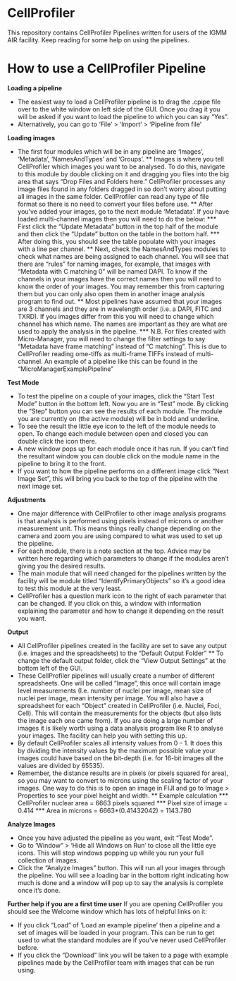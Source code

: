 # CellProfiler
This repository contains CellProfiler Pipelines written for users of the IGMM AIR facility. 
Keep reading for some help on using the pipelines.

# How to use a CellProfiler Pipeline
**Loading a pipeline**
*	The easiest way to load a CellProfiler pipeline is to drag the .cpipe file over to the white window on left side of the GUI. Once you drag it you will be asked if you want to load the pipeline to which you can say “Yes”.
*	Alternatively, you can go to ‘File’ > ‘Import’ > ‘Pipeline from file’

**Loading images**
*	The first four modules which will be in any pipeline are ‘Images’, ‘Metadata’, ‘NamesAndTypes’ and ‘Groups’. 
**	Images is where you tell CellProfiler which images you want to be analysed. To do this, navigate to this module by double clicking on it and dragging you files into the big area that says “Drop Files and Folders here.” CellProfiler processes any image files found in any folders dragged in so don’t worry about putting all images in the same folder. CellProfiler can read any type of file format so there is no need to convert your files before use.
**	After you’ve added your images, go to the next module ‘Metadata’. If you have loaded multi-channel images then you will need to do the below:
***	First click the “Update Metadata” button in the top half of the module and then click the “Update” button on the table in the bottom half.
***	After doing this, you should see the table populate with your images with a line per channel.
**	Next, check the NamesAndTypes modules to check what names are being assigned to each channel. You will see that there are “rules” for naming images, for example, that images with “Metadata with C matching 0” will be named DAPI. To know if the channels in your images have the correct names then you will need to know the order of your images. You may remember this from capturing them but you can only also open them in another image analysis program to find out.
**	Most pipelines have assumed that your images are 3 channels and they are in wavelength order (i.e. a DAPI, FITC and TXRD). If you images differ from this you will need to change which channel has which name. The names are important as they are what are used to apply the analysis in the pipeline.
***	N.B. For files created with Micro-Manager, you will need to change the filter settings to say “Metadata have frame matching” instead of “C matching”. This is due to CellProfiler reading ome-tiffs as multi-frame TIFFs instead of multi-channel. An example of a pipeline like this can be found in the “MicroManagerExamplePipeline”

**Test Mode**
*	To test the pipeline on a couple of your images, click the “Start Test Mode” button in the bottom left. Now you are in “Test” mode. By clicking the “Step” button you can see the results of each module. The module you are currently on (the active module) will be in bold and underline. 
*	To see the result the little eye icon to the left of the module needs to open. To change each module between open and closed you can double click the icon there.
*	A new window pops up for each module once it has run. If you can’t find the resultant window you can double click on the module name in the pipeline to bring it to the front. 
*	If you want to how the pipeline performs on a different image click “Next Image Set”, this will bring you back to the top of the pipeline with the next image set.

**Adjustments**
*	One major difference with CellProfiler to other image analysis programs is that analysis is performed using pixels instead of microns or another measurement unit. This means things really change depending on the camera and zoom you are using compared to what was used to set up the pipeline. 
*	For each module, there is a note section at the top. Advice may be written here regarding which parameters to change if the modules aren’t giving you the desired results. 
*	The main module that will need changed for the pipelines written by the facility will be module titled “IdentifyPrimaryObjects” so it’s a good idea to test this module at the very least. 
*	CellProfiler has a question mark icon to the right of each parameter that can be changed. If you click on this, a window with information explaining the parameter and how to change it depending on the result you want.

**Output**
*	All CellProfiler pipelines created in the facility are set to save any output (i.e. images and the spreadsheets) to the “Default Output Folder”
**	To change the default output folder, click the “View Output Settings” at the bottom left of the GUI. 
* These CellProfiler pipelines will usually create a number of different spreadsheets. One will be called “Image”, this once will contain image level measurements (I.e. number of nuclei per image, mean size of nuclei per image, mean intensity per image. You will also have a spreadsheet for each “Object” created in CellProfiler (i.e. Nuclei, Foci, Cell). This will contain the measurements for the objects (but also lists the image each one came from). If you are doing a large number of images it is likely worth using a data analysis program like R to analyse your images. The facility can help you with setting this up.
*	By default CellProfiler scales all intensity values from 0 – 1. It does this by dividing the intensity values by the maximum possible value your images could have based on the bit-depth (i.e. for 16-bit images all the values are divided by 65535).
*	Remember, the distance results are in pixels (or pixels squared for area), so you may want to convert to microns using the scaling factor of your images. One way to do this is to open an image in FIJI and go to Image > Properties to see your pixel height and width.
**	Example calculation
***	CellProfiler nuclear area = 6663 pixels squared
*** Pixel size of image = 0.414
*** Area in microns = 6663*(0.41432042) = 1143.780

**Analyze Images**
*	Once you have adjusted the pipeline as you want, exit “Test Mode”. 
*	Go to ‘Window” > ‘Hide all Windows on Run’ to close all the little eye icons. This will stop windows popping up while you run your full collection of images.
*	Click the “Analyze Images” button. This will run all your images through the pipeline. You will see a loading bar in the bottom right indicating how much is done and a window will pop up to say the analysis is complete once it’s done. 

**Further help if you are a first time user**
If you are opening CellProfiler you should see the Welcome window which has lots of helpful links on it:
*	If you click “Load” of ‘Load an example pipeline’ then a pipeline and a set of images will be loaded in your program. This can be run to get used to what the standard modules are if you’ve never used CellProfiler before.
*	If you click the “Download” link you will be taken to a page with example pipelines made by the CellProfiler team with images that can be run using.
